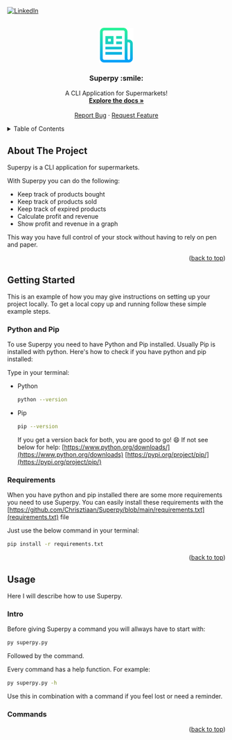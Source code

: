 <a name="readme-top"></a>

[![LinkedIn][linkedin-shield]][linkedin-url]

<br />
<div align="center">
  <a href="https://github.com/othneildrew/Best-README-Template">
    <img src="images/logo.png" alt="Logo" width="80" height="80">
  </a>

  <h3 align="center">Superpy :smile:</h3>

  <p align="center">
    A CLI Application for Supermarkets!
    <br />
    <a href="https://github.com/Chrisztiaan/Superpy"><strong>Explore the docs »</strong></a>
    <br />
    <br />
    <a href="https://github.com/Chrisztiaan/Superpy/issues">Report Bug</a>
    ·
    <a href="https://github.com/Chrisztiaan/Superpy/issues">Request Feature</a>
  </p>
</div>



<!-- TABLE OF CONTENTS -->
<details>
  <summary>Table of Contents</summary>
  <ol>
    <li>
      <a href="#about-the-project">About The Project</a>
    </li>
    <li>
      <a href="#getting-started">Getting Started</a>
      <ul>
        <li><a href="#Python and Pip">Python and Pip</a></li>
        <li><a href="#Requirements">Requirements</a></li>
      </ul>
    </li>
    <li><a href="#usage">Usage</a></li>
    <li><a href="#report">Report</a></li>
  </ol>
</details>



<!-- ABOUT THE PROJECT -->
## About The Project

Superpy is a CLI application for supermarkets.

With Superpy you can do the following:
* Keep track of products bought
* Keep track of products sold
* Keep track of expired products
* Calculate profit and revenue
* Show profit and revenue in a graph

This way you have full control of your stock without having to rely on pen and paper.

<p align="right">(<a href="#readme-top">back to top</a>)</p>

<!-- GETTING STARTED -->
## Getting Started

This is an example of how you may give instructions on setting up your project locally.
To get a local copy up and running follow these simple example steps.

### Python and Pip

To use Superpy you need to have Python and Pip installed. Usually Pip is installed with python.
Here's how to check if you have python and pip installed:

Type in your terminal:

* Python

  ```sh
  python --version
  ```

* Pip

  ```sh
  pip --version
  ```

  If you get a version back for both, you are good to go! :smile:
  If not see below for help:
    [https://www.python.org/downloads/](https://www.python.org/downloads)
    [https://pypi.org/project/pip/](https://pypi.org/project/pip/)

### Requirements

When you have python and pip installed there are some more requirements you need to use Superpy.
You can easily install these requirements with the [https://github.com/Chrisztiaan/Superpy/blob/main/requirements.txt](requirements.txt) file

Just use the below command in your terminal:
  ```sh
  pip install -r requirements.txt
  ```

<p align="right">(<a href="#readme-top">back to top</a>)</p>



<!-- USAGE -->
## Usage

Here I will describe how to use Superpy. 

### Intro

Before giving Superpy a command you will allways have to start with:
  ```sh
  py superpy.py
  ```
Followed by the command.

Every command has a help function. For example:
  ```sh
  py superpy.py -h
  ```
Use this in combination with a command if you feel lost or need a reminder.

### Commands



<p align="right">(<a href="#readme-top">back to top</a>)</p>


<!-- MARKDOWN LINKS & IMAGES -->
[linkedin-url]: www.linkedin.com/in/christiaan-verlaan-86541610b/
[linkedin-shield]: https://img.shields.io/badge/-LinkedIn-black.svg?style=for-the-badge&logo=linkedin&colorB=555